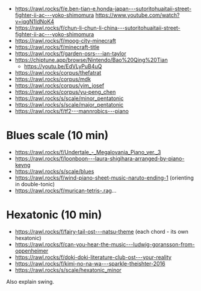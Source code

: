 - https://rawl.rocks/f/e.ben-tian-e.honda-japan---sutoritohuaitaii-street-fighter-ii-ac---yoko-shimomura https://www.youtube.com/watch?v=jqgN1IdNoK4
- https://rawl.rocks/f/chun-li-chun-li-china---sutoritohuaitaii-street-fighter-ii-ac---yoko-shimomura
- https://rawl.rocks/f/moog-city-minecraft
- https://rawl.rocks/f/minecraft-title
- https://rawl.rocks/f/garden-osrs---ian-taylor
- https://chiptune.app/browse/Nintendo/Bao%20Qing%20Tian
  - https://youtu.be/EdVLyPuB4uQ
- https://rawl.rocks/corpus/thefatrat
- https://rawl.rocks/corpus/mdk
- https://rawl.rocks/corpus/yim_josef
- https://rawl.rocks/corpus/yu-peng_chen
- https://rawl.rocks/s/scale/minor_pentatonic
- https://rawl.rocks/s/scale/major_pentatonic
- https://rawl.rocks/f/tf2---mannrobics---piano

# Blues scale (10 min)

- https://rawl.rocks/f/Undertale_-_Megalovania_Piano_ver._3
- https://rawl.rocks/f/loonboon---laura-shigihara-arranged-by-piano-keyng
- https://rawl.rocks/s/scale/blues
- https://rawl.rocks/f/wind-piano-sheet-music-naruto-ending-1 (orienting in double-tonic)
- https://rawl.rocks/f/murican-tetris-.rag...

# Hexatonic (10 min)

- https://rawl.rocks/f/fairy-tail-ost---natsu-theme (each chord - its own hexatonic)
- https://rawl.rocks/f/can-you-hear-the-music---ludwig-goransson-from-oppenheimer
- https://rawl.rocks/f/doki-doki-literature-club-ost---your-reality
- https://rawl.rocks/f/kimi-no-na-wa---sparkle-theishter-2016
- https://rawl.rocks/s/scale/hexatonic_minor


Also explain swing.
